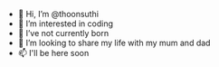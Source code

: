 - 👋 Hi, I’m @thoonsuthi
- 👀 I’m interested in coding
- 🌱 I’ve not currently born
- 💞️ I’m looking to share my life with my mum and dad
- 📫 I'll be here soon

<!---
thoonsuthi/thoonsuthi is a ✨ special ✨ repository because its `README.md` (this file) appears on your GitHub profile.
You can click the Preview link to take a look at your changes.
--->
